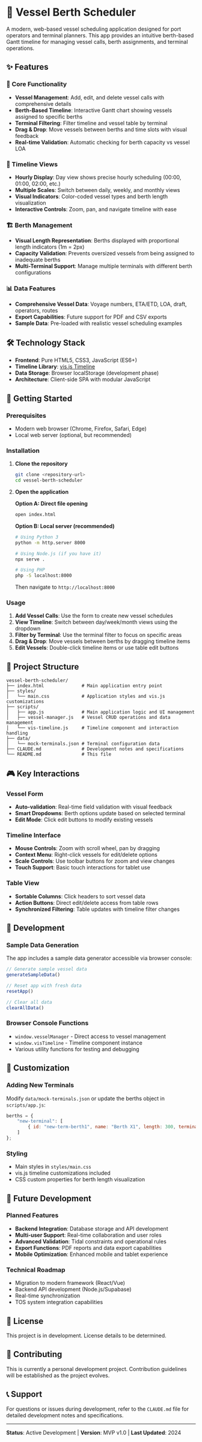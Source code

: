 # 🚢 Vessel Berth Scheduler

A modern, web-based vessel scheduling application designed for port operators and terminal planners. This app provides an intuitive berth-based Gantt timeline for managing vessel calls, berth assignments, and terminal operations.

## ✨ Features

### 🎯 Core Functionality
- **Vessel Management**: Add, edit, and delete vessel calls with comprehensive details
- **Berth-Based Timeline**: Interactive Gantt chart showing vessels assigned to specific berths
- **Terminal Filtering**: Filter timeline and vessel table by terminal
- **Drag & Drop**: Move vessels between berths and time slots with visual feedback
- **Real-time Validation**: Automatic checking for berth capacity vs vessel LOA

### 📅 Timeline Views
- **Hourly Display**: Day view shows precise hourly scheduling (00:00, 01:00, 02:00, etc.)
- **Multiple Scales**: Switch between daily, weekly, and monthly views
- **Visual Indicators**: Color-coded vessel types and berth length visualization
- **Interactive Controls**: Zoom, pan, and navigate timeline with ease

### 🏗️ Berth Management
- **Visual Length Representation**: Berths displayed with proportional length indicators (1m = 2px)
- **Capacity Validation**: Prevents oversized vessels from being assigned to inadequate berths
- **Multi-Terminal Support**: Manage multiple terminals with different berth configurations

### 📊 Data Features
- **Comprehensive Vessel Data**: Voyage numbers, ETA/ETD, LOA, draft, operators, routes
- **Export Capabilities**: Future support for PDF and CSV exports
- **Sample Data**: Pre-loaded with realistic vessel scheduling examples

## 🛠️ Technology Stack

- **Frontend**: Pure HTML5, CSS3, JavaScript (ES6+)
- **Timeline Library**: [vis.js Timeline](https://visjs.github.io/vis-timeline/)
- **Data Storage**: Browser localStorage (development phase)
- **Architecture**: Client-side SPA with modular JavaScript

## 🚀 Getting Started

### Prerequisites
- Modern web browser (Chrome, Firefox, Safari, Edge)
- Local web server (optional, but recommended)

### Installation

1. **Clone the repository**
   ```bash
   git clone <repository-url>
   cd vessel-berth-scheduler
   ```

2. **Open the application**
   
   **Option A: Direct file opening**
   ```bash
   open index.html
   ```
   
   **Option B: Local server (recommended)**
   ```bash
   # Using Python 3
   python -m http.server 8000
   
   # Using Node.js (if you have it)
   npx serve .
   
   # Using PHP
   php -S localhost:8000
   ```
   
   Then navigate to `http://localhost:8000`

### Usage

1. **Add Vessel Calls**: Use the form to create new vessel schedules
2. **View Timeline**: Switch between day/week/month views using the dropdown
3. **Filter by Terminal**: Use the terminal filter to focus on specific areas
4. **Drag & Drop**: Move vessels between berths by dragging timeline items
5. **Edit Vessels**: Double-click timeline items or use table edit buttons

## 📁 Project Structure

```
vessel-berth-scheduler/
├── index.html              # Main application entry point
├── styles/
│   └── main.css            # Application styles and vis.js customizations
├── scripts/
│   ├── app.js              # Main application logic and UI management
│   ├── vessel-manager.js   # Vessel CRUD operations and data management
│   └── vis-timeline.js     # Timeline component and interaction handling
├── data/
│   └── mock-terminals.json # Terminal configuration data
├── CLAUDE.md               # Development notes and specifications
└── README.md               # This file
```

## 🎮 Key Interactions

### Vessel Form
- **Auto-validation**: Real-time field validation with visual feedback
- **Smart Dropdowns**: Berth options update based on selected terminal
- **Edit Mode**: Click edit buttons to modify existing vessels

### Timeline Interface
- **Mouse Controls**: Zoom with scroll wheel, pan by dragging
- **Context Menu**: Right-click vessels for edit/delete options
- **Scale Controls**: Use toolbar buttons for zoom and view changes
- **Touch Support**: Basic touch interactions for tablet use

### Table View
- **Sortable Columns**: Click headers to sort vessel data
- **Action Buttons**: Direct edit/delete access from table rows
- **Synchronized Filtering**: Table updates with timeline filter changes

## 🔧 Development

### Sample Data Generation
The app includes a sample data generator accessible via browser console:
```javascript
// Generate sample vessel data
generateSampleData()

// Reset app with fresh data
resetApp()

// Clear all data
clearAllData()
```

### Browser Console Functions
- `window.vesselManager` - Direct access to vessel management
- `window.visTimeline` - Timeline component instance
- Various utility functions for testing and debugging

## 🎨 Customization

### Adding New Terminals
Modify `data/mock-terminals.json` or update the berths object in `scripts/app.js`:

```javascript
berths = {
    "new-terminal": [
        { id: "new-term-berth1", name: "Berth X1", length: 300, terminal: "new-terminal" }
    ]
};
```

### Styling
- Main styles in `styles/main.css`
- vis.js timeline customizations included
- CSS custom properties for berth length visualization

## 🚧 Future Development

### Planned Features
- **Backend Integration**: Database storage and API development
- **Multi-user Support**: Real-time collaboration and user roles
- **Advanced Validation**: Tidal constraints and operational rules
- **Export Functions**: PDF reports and data export capabilities
- **Mobile Optimization**: Enhanced mobile and tablet experience

### Technical Roadmap
- Migration to modern framework (React/Vue)
- Backend API development (Node.js/Supabase)
- Real-time synchronization
- TOS system integration capabilities

## 📝 License

This project is in development. License details to be determined.

## 🤝 Contributing

This is currently a personal development project. Contribution guidelines will be established as the project evolves.

## 📞 Support

For questions or issues during development, refer to the `CLAUDE.md` file for detailed development notes and specifications.

---

**Status**: Active Development | **Version**: MVP v1.0 | **Last Updated**: 2024